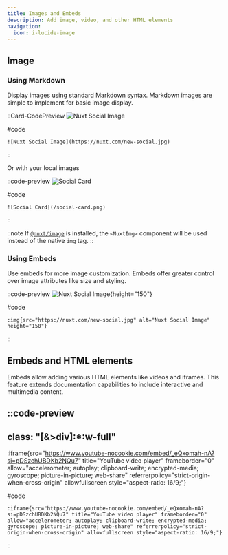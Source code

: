 ```yaml
---
title: Images and Embeds
description: Add image, video, and other HTML elements
navigation:
  icon: i-lucide-image
---
```


## Image

### Using Markdown

Display images using standard Markdown syntax. Markdown images are simple to implement for basic image display.

::Card-CodePreview
![Nuxt Social Image](https://nuxt.com/new-social.jpg)

#code
```mdc
![Nuxt Social Image](https://nuxt.com/new-social.jpg)
```
::

Or with your local images

::code-preview
![Social Card](/social-card.png)

#code
```mdc
![Social Card](/social-card.png)
```
::

::note
If [`@nuxt/image`](https://image.nuxt.com/get-started/installation) is installed, the `<NuxtImg>` component will be used instead of the native `img` tag.
::

### Using Embeds

Use embeds for more image customization. Embeds offer greater control over image attributes like size and styling.

::code-preview
![Nuxt Social Image](https://nuxt.com/new-social.jpg){height="150"}

 

#code
```mdc
:img{src="https://nuxt.com/new-social.jpg" alt="Nuxt Social Image" height="150"}
```
::

## Embeds and HTML elements

Embeds allow adding various HTML elements like videos and iframes. This feature extends documentation capabilities to include interactive and multimedia content.

::code-preview
---
class: "[&>div]:*:w-full"
---
:iframe{src="https://www.youtube-nocookie.com/embed/_eQxomah-nA?si=pDSzchUBDKb2NQu7" title="YouTube video player" frameborder="0" allow="accelerometer; autoplay; clipboard-write; encrypted-media; gyroscope; picture-in-picture; web-share" referrerpolicy="strict-origin-when-cross-origin" allowfullscreen style="aspect-ratio: 16/9;"}
 

#code
```mdc
:iframe{src="https://www.youtube-nocookie.com/embed/_eQxomah-nA?si=pDSzchUBDKb2NQu7" title="YouTube video player" frameborder="0" allow="accelerometer; autoplay; clipboard-write; encrypted-media; gyroscope; picture-in-picture; web-share" referrerpolicy="strict-origin-when-cross-origin" allowfullscreen style="aspect-ratio: 16/9;"}
```
::
